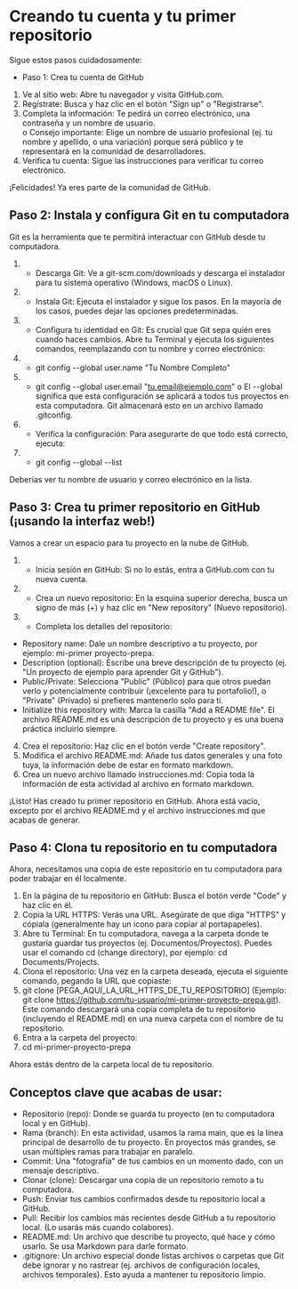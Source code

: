 # Creando tu cuenta y tu primer repositorio 

Sigue estos pasos cuidadosamente: 

* Paso 1: Crea tu cuenta de GitHub 

1. Ve al sitio web: Abre tu navegador y visita GitHub.com. 
2. Regístrate: Busca y haz clic en el botón "Sign up" o "Registrarse". 
3. Completa la información: Te pedirá un correo electrónico, una contraseña y un nombre de usuario.  
        o Consejo importante: Elige un nombre de usuario profesional (ej. tu nombre y apellido, o 
una variación) porque será público y te representará en la comunidad de desarrolladores. 
4.  Verifica tu cuenta: Sigue las instrucciones para verificar tu correo electrónico. 

¡Felicidades! Ya eres parte de la comunidad de GitHub. 

## Paso 2: Instala y configura Git en tu computadora 

Git es la herramienta que te permitirá interactuar con GitHub desde tu computadora. 

1. * Descarga Git: Ve a git-scm.com/downloads y descarga el instalador para tu sistema operativo 
(Windows, macOS o Linux). 
2. * Instala Git: Ejecuta el instalador y sigue los pasos. En la mayoría de los casos, puedes dejar las 
opciones predeterminadas. 
3. * Configura tu identidad en Git: Es crucial que Git sepa quién eres cuando haces cambios. Abre tu 
Terminal  y ejecuta los siguientes comandos, reemplazando con tu nombre y correo electrónico:  
4. * git config --global user.name "Tu Nombre Completo" 
5. * git config --global user.email "tu.email@ejemplo.com" 
            o El --global significa que esta configuración se aplicará a todos tus proyectos en esta computadora. Git almacenará esto en un archivo llamado .gitconfig. 
6. * Verifica la configuración: Para asegurarte de que todo está correcto, ejecuta:  
7. * git config --global --list 

Deberías ver tu nombre de usuario y correo electrónico en la lista. 

##  Paso 3: Crea tu primer repositorio en GitHub (¡usando la interfaz web!) 

Vamos a crear un espacio para tu proyecto en la nube de GitHub. 

1. * Inicia sesión en GitHub: Si no lo estás, entra a GitHub.com con tu nueva cuenta. 
2. * Crea un nuevo repositorio: En la esquina superior derecha, busca un signo de más (+) y haz clic en 
"New repository" (Nuevo repositorio). 
3. * Completa los detalles del repositorio:  
* Repository name: Dale un nombre descriptivo a tu proyecto, por ejemplo: mi-primer
proyecto-prepa. 
* Description (optional): Escribe una breve descripción de tu proyecto (ej. "Un proyecto de 
ejemplo para aprender Git y GitHub"). 
* Public/Private: Selecciona "Public" (Público) para que otros puedan verlo y 
potencialmente contribuir (¡excelente para tu portafolio!), o "Private" (Privado) si prefieres 
mantenerlo solo para ti. 
* Initialize this repository with: Marca la casilla "Add a README file". El archivo 
README.md es una descripción de tu proyecto y es una buena práctica incluirlo siempre. 
4. Crea el repositorio: Haz clic en el botón verde "Create repository". 
5. Modifica el archivo README.md: Añade tus datos generales y una foto tuya, la información debe 
de estar en formato markdown. 
6. Crea un nuevo archivo llamado instrucciones.md: Copia toda la información de esta actividad al 
archivo en formato markdown. 

¡Listo! Has creado tu primer repositorio en GitHub. Ahora está vacío, excepto por el archivo README.md y 
el archivo instrucciones.md que acabas de generar. 

## Paso 4: Clona tu repositorio en tu computadora 

Ahora, necesitamos una copia de este repositorio en tu computadora para poder trabajar en él localmente. 

1. En la página de tu repositorio en GitHub: Busca el botón verde "Code" y haz clic en él. 
2. Copia la URL HTTPS: Verás una URL. Asegúrate de que diga "HTTPS" y cópiala (generalmente 
hay un icono para copiar al portapapeles). 
3. Abre tu Terminal: En tu computadora, navega a la carpeta donde te gustaría guardar tus proyectos 
(ej. Documentos/Proyectos). Puedes usar el comando cd (change directory), por ejemplo: cd 
Documents/Projects. 
4. Clona el repositorio: Una vez en la carpeta deseada, ejecuta el siguiente comando, pegando la URL 
que copiaste:  
5. git clone [PEGA_AQUÍ_LA_URL_HTTPS_DE_TU_REPOSITORIO] 
(Ejemplo: git clone https://github.com/tu-usuario/mi-primer-proyecto-prepa.git). Este comando 
descargará una copia completa de tu repositorio (incluyendo el README.md) en una nueva carpeta 
con el nombre de tu repositorio. 
6. Entra a la carpeta del proyecto:  
7. cd mi-primer-proyecto-prepa 

Ahora estás dentro de la carpeta local de tu repositorio.

## Conceptos clave que acabas de usar: 

* Repositorio (repo): Donde se guarda tu proyecto (en tu computadora local y en GitHub). 
* Rama (branch): En esta actividad, usamos la rama main, que es la línea principal de desarrollo de tu 
proyecto. En proyectos más grandes, se usan múltiples ramas para trabajar en paralelo. 
* Commit: Una "fotografía" de tus cambios en un momento dado, con un mensaje descriptivo. 
* Clonar (clone): Descargar una copia de un repositorio remoto a tu computadora. 
* Push: Enviar tus cambios confirmados desde tu repositorio local a GitHub. 
* Pull: Recibir los cambios más recientes desde GitHub a tu repositorio local. (Lo usarás más cuando 
colabores). 
* README.md: Un archivo que describe tu proyecto, qué hace y cómo usarlo. Se usa Markdown 
para darle formato. 
* .gitignore: Un archivo especial donde listas archivos o carpetas que Git debe ignorar y no rastrear 
(ej. archivos de configuración locales, archivos temporales). Esto ayuda a mantener tu repositorio 
limpio. 